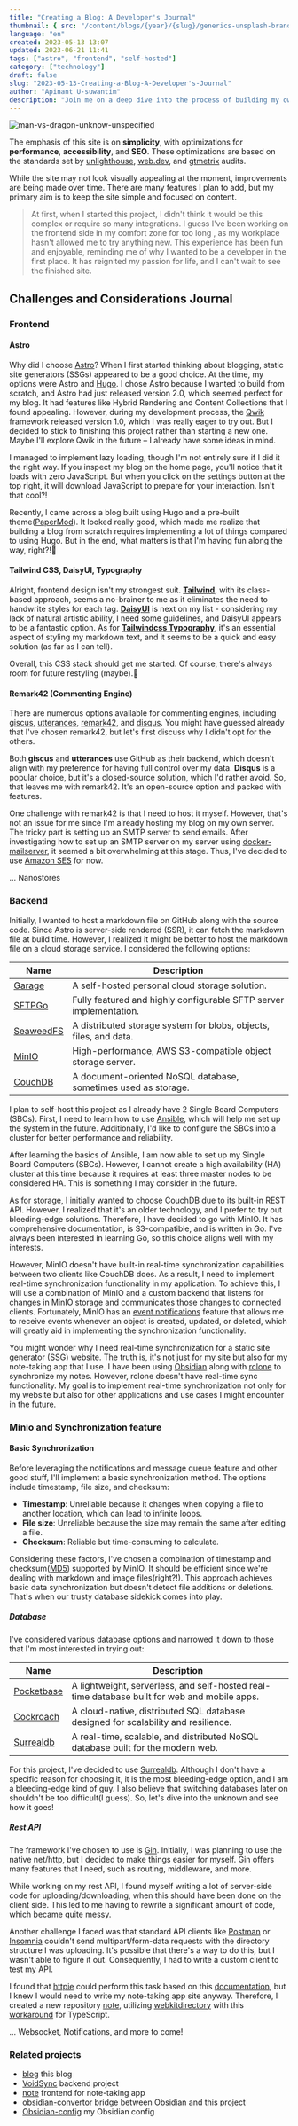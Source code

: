 ```yaml
---
title: "Creating a Blog: A Developer's Journal"
thumbnail: { src: "/content/blogs/{year}/{slug}/generics-unsplash-brano.jpg", alt: "" }
language: "en"
created: 2023-05-13 13:07
updated: 2023-06-21 11:41
tags: ["astro", "frontend", "self-hosted"]
category: ["technology"]
draft: false
slug: "2023-05-13-Creating-a-Blog-A-Developer's-Journal"
author: "Apinant U-suwantim"
description: "Join me on a deep dive into the process of building my own blog, This journal entry details the challenges, considerations, and victories experienced along the way."
---
```


![man-vs-dragon-unknow-unspecified](./man-vs-dragon-unknow-unspecified.jpg)

The emphasis of this site is on **simplicity**, with optimizations for
**performance**, **accessibility**, and **SEO**. These optimizations are based
on the standards set by
[unlighthouse](https://github.com/harlan-zw/unlighthouse),
[web.dev](https://web.dev/measure/), and [gtmetrix](https://gtmetrix.com/)
audits.

While the site may not look visually appealing at the moment, improvements are
being made over time. There are many features I plan to add, but my primary aim
is to keep the site simple and focused on content.

> At first, when I started this project, I didn't think it would be this complex
> or require so many integrations. I guess I've been working on the frontend
> side in my comfort zone for too long , as my workplace hasn't allowed me to
> try anything new. This experience has been fun and enjoyable, reminding me of
> why I wanted to be a developer in the first place. It has reignited my passion
> for life, and I can't wait to see the finished site.

## Challenges and Considerations Journal

### Frontend

#### Astro

Why did I choose [Astro](https://astro.build/)? When I first started thinking
about blogging, static site generators (SSGs) appeared to be a good choice. At
the time, my options were Astro and [Hugo](https://github.com/gohugoio/hugo). I
chose Astro because I wanted to build from scratch, and Astro had just released
version 2.0, which seemed perfect for my blog. It had features like Hybrid
Rendering and Content Collections that I found appealing. However, during my
development process, the [Qwik](https://github.com/BuilderIO/qwik) framework
released version 1.0, which I was really eager to try out. But I decided to
stick to finishing this project rather than starting a new one. Maybe I'll
explore Qwik in the future – I already have some ideas in mind.

I managed to implement lazy loading, though I'm not entirely sure if I did it
the right way. If you inspect my blog on the home page, you'll notice that it
loads with zero JavaScript. But when you click on the settings button at the top
right, it will download JavaScript to prepare for your interaction. Isn't that
cool?!

Recently, I came across a blog built using Hugo and a pre-built
theme([PaperMod](https://github.com/adityatelange/hugo-PaperMod)). It looked
really good, which made me realize that building a blog from scratch requires
implementing a lot of things compared to using Hugo. But in the end, what
matters is that I'm having fun along the way, right?!🤔

#### Tailwind CSS, DaisyUI, Typography

Alright, frontend design isn't my strongest suit.
**[Tailwind](https://tailwindcss.com/)**, with its class-based approach, seems a
no-brainer to me as it eliminates the need to handwrite styles for each tag.
**[DaisyUI](https://daisyui.com/)** is next on my list - considering my lack of
natural artistic ability, I need some guidelines, and DaisyUI appears to be a
fantastic option. As for
**[Tailwindcss Typography](https://github.com/tailwindlabs/tailwindcss-typography)**,
it's an essential aspect of styling my markdown text, and it seems to be a quick
and easy solution (as far as I can tell).

Overall, this CSS stack should get me started. Of course, there's always room
for future restyling (maybe).🫠

#### Remark42 (Commenting Engine)

There are numerous options available for commenting engines, including
[giscus](https://github.com/giscus/giscus),
[utterances](https://github.com/utterance/utterances),
[remark42](https://github.com/umputun/remark42), and
[disqus](https://disqus.com/). You might have guessed already that I've chosen
remark42, but let's first discuss why I didn't opt for the others.

Both **giscus** and **utterances** use GitHub as their backend, which doesn't
align with my preference for having full control over my data. **Disqus** is a
popular choice, but it's a closed-source solution, which I'd rather avoid. So,
that leaves me with remark42. It's an open-source option and packed with
features.

One challenge with remark42 is that I need to host it myself. However, that's
not an issue for me since I'm already hosting my blog on my own server. The
tricky part is setting up an SMTP server to send emails. After investigating how
to set up an SMTP server on my server using
[docker-mailserver](https://github.com/docker-mailserver/docker-mailserver), it
seemed a bit overwhelming at this stage. Thus, I've decided to use
[Amazon SES](https://aws.amazon.com/ses/) for now.

... Nanostores

### Backend

Initially, I wanted to host a markdown file on GitHub along with the source
code. Since Astro is server-side rendered (SSR), it can fetch the markdown file
at build time. However, I realized it might be better to host the markdown file
on a cloud storage service. I considered the following options:

| Name                                                | Description                                                        |
| --------------------------------------------------- | ------------------------------------------------------------------ |
| [Garage](https://garagehq.deuxfleurs.fr/)           | A self-hosted personal cloud storage solution.                     |
| [SFTPGo](https://github.com/drakkan/sftpgo)         | Fully featured and highly configurable SFTP server implementation. |
| [SeaweedFS](https://github.com/seaweedfs/seaweedfs) | A distributed storage system for blobs, objects, files, and data.  |
| [MinIO](https://github.com/minio/minio)             | High-performance, AWS S3-compatible object storage server.         |
| [CouchDB](https://github.com/apache/couchdb)        | A document-oriented NoSQL database, sometimes used as storage.     |

I plan to self-host this project as I already have 2 Single Board Computers
(SBCs). First, I need to learn how to use
[Ansible](https://github.com/ansible/ansible), which will help me set up the
system in the future. Additionally, I'd like to configure the SBCs into a
cluster for better performance and reliability.

After learning the basics of Ansible, I am now able to set up my Single Board
Computers (SBCs). However, I cannot create a high availability (HA) cluster at
this time because it requires at least three master nodes to be considered HA.
This is something I may consider in the future.

As for storage, I initially wanted to choose CouchDB due to its built-in REST
API. However, I realized that it's an older technology, and I prefer to try out
bleeding-edge solutions. Therefore, I have decided to go with MinIO. It has
comprehensive documentation, is S3-compatible, and is written in Go. I've always
been interested in learning Go, so this choice aligns well with my interests.

However, MinIO doesn't have built-in real-time synchronization capabilities
between two clients like CouchDB does. As a result, I need to implement
real-time synchronization functionality in my application. To achieve this, I
will use a combination of MinIO and a custom backend that listens for changes in
MinIO storage and communicates those changes to connected clients. Fortunately,
MinIO has an
[event notifications](https://min.io/docs/minio/kubernetes/upstream/administration/monitoring/bucket-notifications.html)
feature that allows me to receive events whenever an object is created, updated,
or deleted, which will greatly aid in implementing the synchronization
functionality.

You might wonder why I need real-time synchronization for a static site
generator (SSG) website. The truth is, it's not just for my site but also for my
note-taking app that I use. I have been using [Obsidian](https://obsidian.md/)
along with [rclone](https://rclone.org/) to synchronize my notes. However,
rclone doesn't have real-time sync functionality. My goal is to implement
real-time synchronization not only for my website but also for other
applications and use cases I might encounter in the future.

### Minio and Synchronization feature

#### Basic Synchronization

Before leveraging the notifications and message queue feature and other good
stuff, I'll implement a basic synchronization method. The options include
timestamp, file size, and checksum:

- **Timestamp**: Unreliable because it changes when copying a file to another
  location, which can lead to infinite loops.
- **File size**: Unreliable because the size may remain the same after editing a
  file.
- **Checksum**: Reliable but time-consuming to calculate.

Considering these factors, I've chosen a combination of timestamp and
checksum([MD5](https://en.wikipedia.org/wiki/MD5)) supported by MinIO. It should
be efficient since we're dealing with markdown and image files(right?!). This
approach achieves basic data synchronization but doesn't detect file additions
or deletions. That's when our trusty database sidekick comes into play.

##### Database

I've considered various database options and narrowed it down to those that I'm
most interested in trying out:

| Name                                                   | Description                                                                                  |
| ------------------------------------------------------ | -------------------------------------------------------------------------------------------- |
| [Pocketbase](https://github.com/pocketbase/pocketbase) | A lightweight, serverless, and self-hosted real-time database built for web and mobile apps. |
| [Cockroach](https://github.com/cockroachdb/cockroach)  | A cloud-native, distributed SQL database designed for scalability and resilience.            |
| [Surrealdb](https://github.com/surrealdb/surrealdb)    | A real-time, scalable, and distributed NoSQL database built for the modern web.              |

For this project, I've decided to use
[Surrealdb](https://github.com/surrealdb/surrealdb). Although I don't have a
specific reason for choosing it, it is the most bleeding-edge option, and I am a
bleeding-edge kind of guy. I also believe that switching databases later on
shouldn't be too difficult(I guess). So, let's dive into the unknown and see how
it goes!

##### Rest API

The framework I've chosen to use is [Gin](https://github.com/gin-gonic/gin).
Initially, I was planning to use the native net/http, but I decided to make
things easier for myself. Gin offers many features that I need, such as routing,
middleware, and more.

While working on my rest API, I found myself writing a lot of server-side code
for uploading/downloading, when this should have been done on the client side.
This led to me having to rewrite a significant amount of code, which became
quite messy.

Another challenge I faced was that standard API clients like
[Postman](https://www.postman.com/) or
[Insomnia](https://github.com/Kong/insomnia) couldn't send multipart/form-data
requests with the directory structure I was uploading. It's possible that
there's a way to do this, but I wasn't able to figure it out. Consequently, I
had to write a custom client to test my API.

I found that [httpie](https://httpie.io/) could perform this task based on this
[documentation](https://httpie.io/docs/cli/file-upload-forms), but I knew I
would need to write my note-taking app site anyway. Therefore, I created a new
repository [note](https://github.com/LoneExile/note), utilizing
[webkitdirectory](https://developer.mozilla.org/en-US/docs/Web/API/HTMLInputElement/webkitdirectory)
with this
[workaround](https://github.com/facebook/react/issues/3468#issuecomment-1031366038)
for TypeScript.

... Websocket, Notifications, and more to come!

### Related projects

- [blog](https://github.com/LoneExile/blog) this blog
- [VoidSync](https://github.com/LoneExile/VoidSync) backend project
- [note](https://github.com/LoneExile/note) frontend for note-taking app
- [obsidian-convertor](https://github.com/LoneExile/obsidian-convertor) bridge
  between Obsidian and this project
- [Obsidian-config](https://github.com/LoneExile/Obsidian-config) my Obsidian
  config

